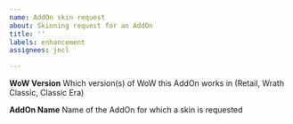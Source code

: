 ```yaml
---
name: AddOn skin request
about: Skinning request for an AddOn
title: ''
labels: enhancement
assignees: jncl

---
```


**WoW Version**
Which version(s) of WoW this AddOn works in (Retail, Wrath Classic, Classic Era) 

**AddOn Name**
Name of the AddOn for which a skin is requested
